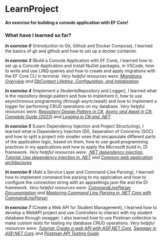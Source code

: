 # LearnProject

**An exercise for building a console application with EF Core!**

### What have I learned so far?


***In exercise 0*** (Introduction to Git, Github and Docker Compose), I learned the basics of git and github and how to set up a docker container.


***In exercise 3*** (Build a Console Application with EF Core), I learned how to set up a Concole Application and install NuGet packages, in VSCode, how to write and use LINQ queries and how to create and apply migrations with the EF Core CLI in terminal. *Very helpful resources were: [Migrations Overview](https://learn.microsoft.com/en-us/ef/core/managing-schemas/migrations/) and [DbContext Lifetime, Configuration, and Initialization](https://learn.microsoft.com/en-gb/ef/core/dbcontext-configuration/)*


***In exercise 4*** (Implement a StudentsRepository and Logger), I learned what is the repository design pattern and how to implement it, how to use asynchronous programming (through async/await) and how to implement a logger for performing CRUD operations on my database. *Very helpful resources were: [Repository Design Pattern in C#](https://dotnettutorials.net/lesson/repository-design-pattern-csharp/), [Async and Await in C#: Complete Guide (2023)](https://www.bytehide.com/blog/async-await-csharp) and [Logging in C# and .NET](https://learn.microsoft.com/en-us/dotnet/core/extensions/logging?tabs=command-line)*

***In exercise 5*** (Learn Dependency Injection and Project Structuring), I learned what is Dependency Injection (DI), Seperation of Concerns (SOC) and how to split a project into smaller ones that encapsulate different parts of the application logic, based on them, how to use good programming practices in my applications and how to apply the Microsoft build in, DI framework. *Very helpful resources were: [.NET dependency injection](https://learn.microsoft.com/en-us/dotnet/core/extensions/dependency-injection), [Tutorial: Use dependency injection in .NET](https://learn.microsoft.com/en-us/dotnet/core/extensions/dependency-injection-usage?source=recommendations) and [Common web application architectures](https://learn.microsoft.com/en-us/dotnet/architecture/modern-web-apps-azure/common-web-application-architectures)*

***In exercise 6*** (Add a Service Layer and Command-Line Parsing), I learned how to implement command line parsing to my applciation and how to configure the connection string with an appsettings.json file and the DI framework. *Very helpful resources were: [CommandLineParser Documentation](https://github.com/commandlineparser/commandline) and [Mastering Command Line Parsing in .NET Core with CommandLineParser](https://medium.com/@eduardosilva_94960/mastering-command-line-parsing-in-net-core-with-commandlineparser-c20721100359)*

***In exercise 7*** (Create a Web API for Student Management), I learned how to develop a WebAPI project and use Controllers to interact with my student database through swagger. I also learned how to use Postman collection to make custom tests for testing my database CRUD operations. *Very helpful resources were: [Tutorial: Create a web API with ASP.NET Core](https://learn.microsoft.com/en-us/aspnet/core/tutorials/first-web-api?view=aspnetcore-9.0&source=recommendations&tabs=visual-studio), [Swagger in ASP.NET Core](https://learn.microsoft.com/en-us/aspnet/core/tutorials/web-api-help-pages-using-swagger) and [Postman API Testing Guide](https://learning.postman.com/docs/getting-started/introduction/)*